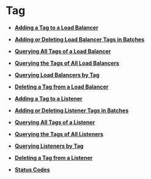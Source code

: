 # Tag<a name="EN-US_TOPIC_0109852825"></a>

-   **[Adding a Tag to a Load Balancer](adding-a-tag-to-a-load-balancer.md)**  

-   **[Adding or Deleting Load Balancer Tags in Batches](adding-or-deleting-load-balancer-tags-in-batches.md)**  

-   **[Querying All Tags of a Load Balancer](querying-all-tags-of-a-load-balancer.md)**  

-   **[Querying the Tags of All Load Balancers](querying-the-tags-of-all-load-balancers.md)**  

-   **[Querying Load Balancers by Tag](querying-load-balancers-by-tag.md)**  

-   **[Deleting a Tag from a Load Balancer](deleting-a-tag-from-a-load-balancer.md)**  

-   **[Adding a Tag to a Listener](adding-a-tag-to-a-listener.md)**  

-   **[Adding or Deleting Listener Tags in Batches](adding-or-deleting-listener-tags-in-batches.md)**  

-   **[Querying All Tags of a Listener](querying-all-tags-of-a-listener.md)**  

-   **[Querying the Tags of All Listeners](querying-the-tags-of-all-listeners.md)**  

-   **[Querying Listeners by Tag](querying-listeners-by-tag.md)**  

-   **[Deleting a Tag from a Listener](deleting-a-tag-from-a-listener.md)**  

-   **[Status Codes](status-codes.md)**  


